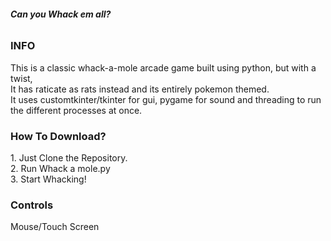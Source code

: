 <b><h6>Can you Whack em all?</h6></b>

<h3>INFO</h3>
This is a classic whack-a-mole arcade game built using python, but with a twist,<br>
It has raticate as rats instead and its entirely pokemon themed. <br>
It uses customtkinter/tkinter for gui, pygame for sound and threading to run the different processes at once.

<h3>How To Download?</h3>
1. Just Clone the Repository.<br>
2. Run Whack a mole.py<br>
3. Start Whacking!<br>

<h3>Controls</h3>
Mouse/Touch Screen
